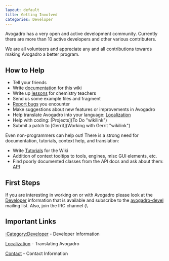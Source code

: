 ```yaml
---
layout: default
title: Getting Involved
categories: Developer
---
```




Avogadro has a very open and active development community. Currently there are more than 10 active developers and other various contributers.

We are all volunteers and appreciate any and all contributions towards making Avogadro a better program.

How to Help
-----------

-   Tell your friends
-   Write [documentation](documentation "wikilink") for this wiki
-   Write up [lessons](education "wikilink") for chemistry teachers
-   Send us some example files and fragment
-   [Report bugs](http://sourceforge.net/p/avogadro/bugs/) you encounter
-   Make suggestions about new features or improvements in Avogadro
-   Help translate Avogadro into your language: [Localization](Localization "wikilink")
-   Help with coding: [Projects](To Do "wikilink")
-   Submit a patch to [Gerrit](Working with Gerrit "wikilink")

Even non-programmers can help out! There is a strong need for documentation, tutorials, context help, and translation:

-   Write [Tutorials](Tutorials "wikilink") for the Wiki
-   Addition of context tooltips to tools, engines, misc GUI elements, etc.
-   Find poorly documented classes from the API docs and ask about them: [API](http://avogadro.openmolecules.net/api/dev/)

First Steps
-----------

If you are interesting in working on or with Avogadro please look at the [Developer](:Category:Developer "wikilink") information that is available and subscribe to the [avogadro-devel](http://lists.sourceforge.net/mailman/listinfo/avogadro-devel) mailing list. Also, join the IRC channel (\

Important Links
---------------

[:Category:Developer](:Category:Developer "wikilink") - Developer Information

[Localization](Localization "wikilink") - Translating Avogadro

[Contact](Contact "wikilink") - Contact Information

